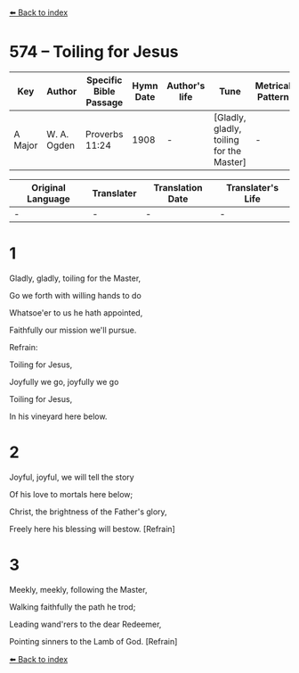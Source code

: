 [⬅️ Back to index](../README.md)

# 574 – Toiling for Jesus

Key | Author   | Specific Bible Passage     |Hymn Date |Author's life |Tune |Metrical Pattern   |Composer/Source
-- | --------- | ---------------------------|----------|--------------|-----|-------------------|-------------  
A Major |W. A. Ogden |Proverbs 11:24 |1908 |- |[Gladly, gladly, toiling for the Master] |- |W. A. Ogden

Original Language | Translater | Translation Date   | Translater's Life  
----------------- | --------- | --------------------|-------------     
\- |- |- |-




# 1

Gladly, gladly, toiling for the Master,

Go we forth with willing hands to do

Whatsoe'er to us he hath appointed,

Faithfully our mission we'll pursue.



Refrain:

Toiling for Jesus,

Joyfully we go, joyfully we go

Toiling for Jesus,

In his vineyard here below.



# 2

Joyful, joyful, we will tell the story

Of his love to mortals here below;

Christ, the brightness of the Father's glory,

Freely here his blessing will bestow.  [Refrain]



# 3

Meekly, meekly, following the Master,

Walking faithfully the path he trod;

Leading wand'rers to the dear Redeemer,

Pointing sinners to the Lamb of God.  [Refrain]

[⬅️ Back to index](../README.md)
